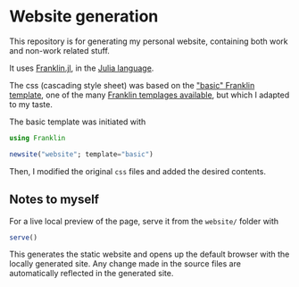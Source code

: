 # Website generation

This repository is for generating my personal website, containing both work and non-work related stuff.

It uses [Franklin.jl](https://github.com/tlienart/Franklin.jl), in the [Julia language](https://julialang.org).

The css (cascading style sheet) was based on the ["basic" Franklin template](https://tlienart.github.io/FranklinTemplates.jl/templates/basic/index.html), one of the many [Franklin templages available](https://tlienart.github.io/FranklinTemplates.jl/), but which I adapted to my taste.

The basic template was initiated with

```julia
using Franklin

newsite("website"; template="basic")
```

Then, I modified the original `css` files and added the desired contents.

## Notes to myself

For a live local preview of the page, serve it from the `website/` folder with

```julia
serve()
```

This generates the static website and opens up the default browser with the locally generated site. Any change made in the source files are automatically reflected in the generated site.
